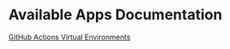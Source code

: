 # Available Apps Documentation

[GitHub Actions Virtual
Environments](https://github.com/actions/virtual-environments/)
